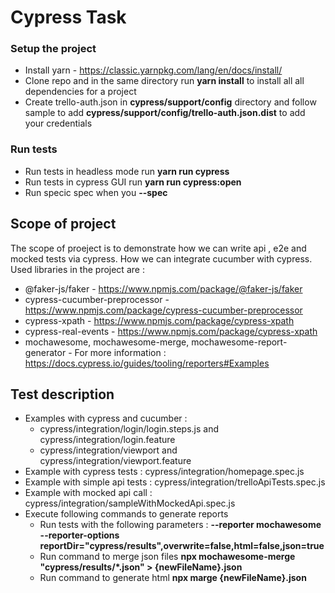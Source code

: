 # Cypress Task
### Setup the project
- Install yarn - https://classic.yarnpkg.com/lang/en/docs/install/
- Clone repo and in the same directory run **yarn install** to install all all dependencies for a project
- Create trello-auth.json in **cypress/support/config** directory and follow sample to add **cypress/support/config/trello-auth.json.dist** to add your credentials

### Run tests
- Run tests in headless mode run **yarn run cypress**
- Run tests in cypress GUI run **yarn run cypress:open**
- Run specic spec when you **--spec <filename>**

## Scope of project
The scope of proeject is to demonstrate how we can write api , e2e and mocked tests via cypress. How we can integrate cucumber with cypress. Used libraries in the project are :
- @faker-js/faker - https://www.npmjs.com/package/@faker-js/faker
- cypress-cucumber-preprocessor - https://www.npmjs.com/package/cypress-cucumber-preprocessor
- cypress-xpath - https://www.npmjs.com/package/cypress-xpath
- cypress-real-events - https://www.npmjs.com/package/cypress-xpath
- mochawesome, mochawesome-merge, mochawesome-report-generator - For more information : https://docs.cypress.io/guides/tooling/reporters#Examples 

## Test description
- Examples with cypress and cucumber :
  - cypress/integration/login/login.steps.js and cypress/integration/login.feature
  - cypress/integration/viewport and cypress/integration/viewport.feature
- Example with cypress tests : cypress/integration/homepage.spec.js
- Example with simple api tests : cypress/integration/trelloApiTests.spec.js
- Example with mocked api call : cypress/integration/sampleWithMockedApi.spec.js
- Execute following commands to generate reports
  - Run tests with the following parameters :  **--reporter mochawesome  --reporter-options reportDir="cypress/results",overwrite=false,html=false,json=true**
  - Run command to merge json files **npx mochawesome-merge "cypress/results/*.json" > {newFileName}.json**
  - Run command to generate html **npx marge {newFileName}.json**

  
